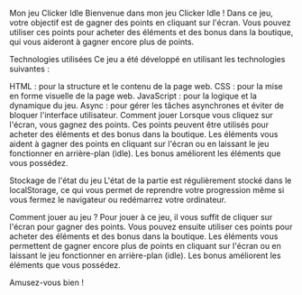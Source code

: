 Mon jeu Clicker Idle
Bienvenue dans mon jeu Clicker Idle ! Dans ce jeu, votre objectif est de gagner des points en cliquant sur l'écran. Vous pouvez utiliser ces points pour acheter des éléments et des bonus dans la boutique, qui vous aideront à gagner encore plus de points.

Technologies utilisées
Ce jeu a été développé en utilisant les technologies suivantes :

HTML : pour la structure et le contenu de la page web.
CSS : pour la mise en forme visuelle de la page web.
JavaScript : pour la logique et la dynamique du jeu.
Async : pour gérer les tâches asynchrones et éviter de bloquer l'interface utilisateur.
Comment jouer
Lorsque vous cliquez sur l'écran, vous gagnez des points. Ces points peuvent être utilisés pour acheter des éléments et des bonus dans la boutique. Les éléments vous aident à gagner des points en cliquant sur l'écran ou en laissant le jeu fonctionner en arrière-plan (idle). Les bonus améliorent les éléments que vous possédez.

Stockage de l'état du jeu
L'état de la partie est régulièrement stocké dans le localStorage, ce qui vous permet de reprendre votre progression même si vous fermez le navigateur ou redémarrez votre ordinateur.

Comment jouer au jeu ?
Pour jouer à ce jeu, il vous suffit de cliquer sur l'écran pour gagner des points. Vous pouvez ensuite utiliser ces points pour acheter des éléments et des bonus dans la boutique. Les éléments vous permettent de gagner encore plus de points en cliquant sur l'écran ou en laissant le jeu fonctionner en arrière-plan (idle). Les bonus améliorent les éléments que vous possédez.

Amusez-vous bien !
